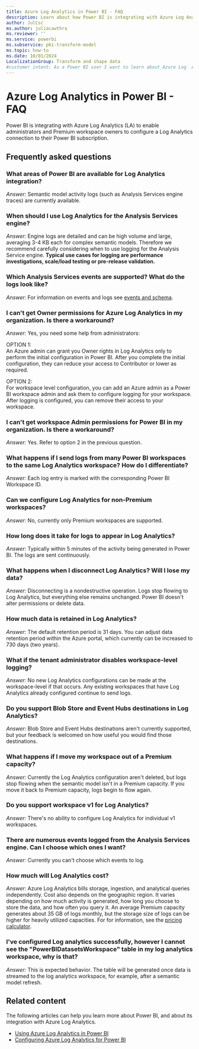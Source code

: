 ```yaml
---
title: Azure Log Analytics in Power BI - FAQ
description: Learn about how Power BI is integrating with Azure Log Analytics and the answers to frequently asked questions about the changes.
author: JulCsc
ms.author: juliacawthra
ms.reviewer: ''
ms.service: powerbi
ms.subservice: pbi-transform-model
ms.topic: how-to
ms.date: 10/01/2024
LocalizationGroup: Transform and shape data
#customer intent: As a Power BI user I want to learn about Azure Log  Analytics integration.
---
```

# Azure Log Analytics in Power BI - FAQ

Power BI is integrating with Azure Log Analytics (LA) to enable administrators and Premium workspace owners to configure a Log Analytics connection to their Power BI subscription.

## Frequently asked questions

### What areas of Power BI are available for Log Analytics integration?  

*Answer:* Semantic model activity logs (such as Analysis Services engine traces) are currently available.  

### When should I use Log Analytics for the Analysis Services engine?  

*Answer:* Engine logs are detailed and can be high volume and large, averaging 3-4 KB each for complex semantic models. Therefore we recommend carefully considering when to use logging for the Analysis Service engine. **Typical use cases for logging are performance investigations, scale/load testing or pre-release validation.**  

### Which Analysis Services events are supported? What do the logs look like?  

*Answer:*  For information on events and logs see [events and schema](desktop-log-analytics-configure.md#events-and-schema).  

### I can't get Owner permissions for Azure Log Analytics in my organization. Is there a workaround?  

*Answer:*  Yes, you need some help from administrators:  

OPTION 1:  
An Azure admin can grant you Owner rights in Log Analytics only to perform the initial configuration in Power BI. After you complete the initial configuration, they can reduce your access to Contributor or lower as required.  

OPTION 2:  
For workspace level configuration, you can add an Azure admin as a Power BI workspace admin and ask them to configure logging for your workspace. After logging is configured, you can remove their access to your workspace.

### I can't get workspace Admin permissions for Power BI in my organization. Is there a workaround?  

*Answer:*  Yes. Refer to option 2 in the previous question.  

### What happens if I send logs from many Power BI workspaces to the same Log Analytics workspace? How do I differentiate?  

*Answer:*  Each log entry is marked with the corresponding Power BI Workspace ID.

### Can we configure Log Analytics for non-Premium workspaces?  

*Answer:*  No, currently only Premium workspaces are supported.  

### How long does it take for logs to appear in Log Analytics?  

*Answer:*  Typically within 5 minutes of the activity being generated in Power BI. The logs are sent continuously.  

### What happens when I disconnect Log Analytics? Will I lose my data?  

*Answer:*  Disconnecting is a nondestructive operation. Logs stop flowing to Log Analytics, but everything else remains unchanged. Power BI doesn't alter permissions or delete data.  

### How much data is retained in Log Analytics?  

*Answer:*  The default retention period is 31 days. You can adjust data retention period within the Azure portal, which currently can be increased to 730 days (two years).  

### What if the tenant administrator disables workspace-level logging?  

*Answer:*  No new Log Analytics configurations can be made at the workspace-level if that occurs. Any existing workspaces that have Log Analytics already configured continue to send logs.  

### Do you support Blob Store and Event Hubs destinations in Log Analytics?  

*Answer:*  Blob Store and Event Hubs destinations aren't currently supported, but your feedback is welcomed on how useful you would find those destinations.  

### What happens if I move my workspace out of a Premium capacity?  

*Answer:*  Currently the Log Analytics configuration aren't deleted, but logs stop flowing when the semantic model isn't in a Premium capacity. If you move it back to Premium capacity, logs begin to flow again.  

### Do you support workspace v1 for Log Analytics?  

*Answer:*  There's no ability to configure Log Analytics for individual v1 workspaces.  

### There are numerous events logged from the Analysis Services engine. Can I choose which ones I want?  

*Answer:*  Currently you can't choose which events to log.  

### How much will Log Analytics cost?  

*Answer:*  Azure Log Analytics bills storage, ingestion, and analytical queries independently. Cost also depends on the geographic region. It varies depending on how much activity is generated, how long you choose to store the data, and how often you query it. An average Premium capacity generates about 35 GB of logs monthly, but the storage size of logs can be higher for heavily utilized capacities. For for information, see the [pricing calculator](https://azure.microsoft.com/pricing/calculator/).

### I've configured Log analytics successfully, however I cannot see the "PowerBIDatasetsWorkspace" table in my log analytics workspace, why is that?
*Answer:*  This is expected behavior. The table will be generated once data is streamed to the log analytics workspace, for example, after a semantic model refresh.

## Related content

The following articles can help you learn more about Power BI, and about its integration with Azure Log Analytics.

* [Using Azure Log Analytics in Power BI](desktop-log-analytics-overview.md)
* [Configuring Azure Log Analytics for Power BI](desktop-log-analytics-configure.md)
